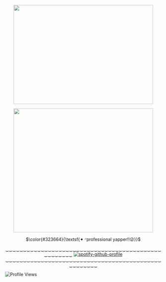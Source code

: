 <p align="center">   <img width="450x450" height="320" src=https://github.com/lyrxqss/lyrxqss-2/blob/584b650288a7cf3b19f24eef0c0dc7fdce329264/indir%20(8).gif>
</p>






<p align="center">   <img width="450x450" height="400" src=https://github.com/lyrxqss/lyrxqss-2/blob/37eb1a3277f007d54ad810b714cdd824a902b28a/Stare%20Down%20GIF%20by%20Xbox%20-%20Find%20%26%20Share%20on%20GIPHY.gif>
</p>


<p align="center"> $\color{#323664}{\textsf{✦ ◜professional yapper!!😜}}$

 

<p align="center"![Profile Views](https://komarev.com/ghpvc/?username=lyrxqss&color=blue&label=delulus)




‿‿‿‿‿‿‿‿‿‿‿‿‿‿‿‿‿‿‿‿‿‿‿‿‿‿‿‿‿‿‿‿‿‿‿‿‿‿‿‿‿‿‿‿‿‿‿‿‿‿‿‿
[![spotify-github-profile](https://spotify-github-profile.kittinanx.com/api/view?uid=cgo1nbhfibb223rkc10kxe6p1&cover_image=true&theme=natemoo-re&show_offline=true&background_color=121212&interchange=true&bar_color=53b14f&bar_color_cover=false)](https://spotify-github-profile.kittinanx.com/api/view?uid=cgo1nbhfibb223rkc10kxe6p1&redirect=true)
‿‿‿‿‿‿‿‿‿‿‿‿‿‿‿‿‿‿‿‿‿‿‿‿‿‿‿‿‿‿‿‿‿‿‿‿‿‿‿‿‿‿‿‿‿‿‿‿‿‿‿‿


![Profile Views](https://komarev.com/ghpvc/?username=lyrxqss&color=blue&label=delulus)
